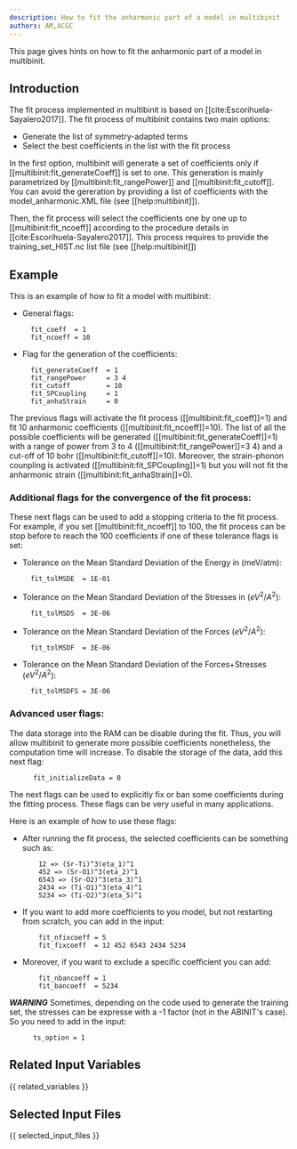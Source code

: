 ```yaml
---
description: How to fit the anharmonic part of a model in multibinit
authors: AM,ACGC
---
```


This page gives hints on how to fit the anharmonic part of a model in multibinit.

## Introduction

The fit process implemented in multibinit is based on [[cite:Escorihuela-Sayalero2017]].
The fit process of multibinit contains two main options:

* Generate the list of symmetry-adapted terms
* Select the best coefficients in the list with the fit process
  
In the first option, multibinit will generate a set of coefficients only if [[multibinit:fit_generateCoeff]] is set to one. This generation is mainly parametrized by [[multibinit:fit_rangePower]] and [[multibinit:fit_cutoff]]. You can avoid the gereration by providing a list of coefficients with the model_anharmonic.XML file (see [[help:multibinit]]).


Then, the fit process will select the coefficients one by one up to [[multibinit:fit_ncoeff]] according to the procedure details in [[cite:Escorihuela-Sayalero2017]]. This process requires to provide the training_set_HIST.nc list file (see [[help:multibinit]])
  
## Example

This is an example of how to fit a model with multibinit:

* General flags:

        fit_coeff  = 1     
        fit_ncoeff = 10  

* Flag for the generation of the coefficients:
  
        fit_generateCoeff  = 1
        fit_rangePower     = 3 4 
        fit_cutoff         = 10 
        fit_SPCoupling     = 1 
        fit_anhaStrain     = 0


The previous flags will activate the fit process ([[multibinit:fit_coeff]]=1) and fit 10 anharmonic coefficients ([[multibinit:fit_ncoeff]]=10). The list of all the possible coefficients will be generated ([[multibinit:fit_generateCoeff]]=1) with a range of power from 3 to 4 ([[multibinit:fit_rangePower]]=3 4) and a cut-off of 10 bohr ([[multibinit:fit_cutoff]]=10). Moreover, the strain-phonon counpling is activated ([[multibinit:fit_SPCoupling]]=1) but you will not fit the anharmonic strain ([[multibinit:fit_anhaStrain]]=0).

### Additional flags for the convergence of the fit process:

  These next flags can be used to add a stopping criteria to the fit process. For example, if you set [[multibinit:fit_ncoeff]] to 100, the fit process can be stop before to reach the 100 coefficients if one of these tolerance flags is set:

* Tolerance on the Mean Standard Deviation of the Energy in (meV/atm):

        fit_tolMSDE  = 1E-01
  
* Tolerance on the Mean Standard Deviation of the Stresses in ($eV^2/A^2$):

        fit_tolMSDS  = 3E-06

* Tolerance on the Mean Standard Deviation of the Forces ($eV^2/A^2$):

        fit_tolMSDF  = 3E-06

* Tolerance on the Mean Standard Deviation of the Forces+Stresses ($eV^2/A^2$):

        fit_tolMSDFS = 3E-06
  

### Advanced user flags:

The data storage into the RAM can be disable during the fit. Thus, you will allow multibinit to generate more possible coefficients nonetheless, the computation time will increase. To disable the storage of the data, add this next flag:

          fit_initializeData = 0
  
The next flags can be used to explicitly fix or ban some coefficients during the fitting process.
These flags can be very useful in many applications.

Here is an example of how to use these flags:

* After running the fit process, the selected coefficients can be something such as:

          12 => (Sr-Ti)^3(eta_1)^1
          452 => (Sr-O1)^3(eta_2)^1
          6543 => (Sr-O2)^3(eta_3)^1
          2434 => (Ti-O1)^3(eta_4)^1
          5234 => (Ti-O2)^3(eta_5)^1

* If you want to add more coefficients to you model, but not restarting from scratch, you can add in the input:

          fit_nfixcoeff = 5
          fit_fixcoeff  = 12 452 6543 2434 5234

* Moreover, if you want to exclude a specific coefficient you can add:
  
          fit_nbancoeff = 1 
          fit_bancoeff  = 5234



***WARNING*** Sometimes, depending on the code used to generate the training set, the stresses can be expresse with a -1 factor (not in the ABINIT's case). So you need to add in the input:

          ts_option = 1

    
## Related Input Variables

{{ related_variables }}

## Selected Input Files

{{ selected_input_files }}

